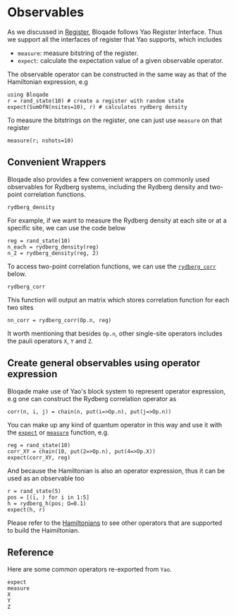 # Observables

As we discussed in [Register](@ref), Bloqade follows Yao Register Interface. 
Thus we support all the interfaces of register that Yao supports, which includes 

- `measure`: measure bitstring of the register.
- `expect`: calculate the expectation value of a given observable operator.

The observable operator can be constructed in the same way as that of the Hamiltonian expression, e.g

```@repl observable
using Bloqade
r = rand_state(10) # create a register with random state
expect(SumOfN(nsites=10), r) # calculates rydberg density
```

To measure the bitstrings on the register, one can just use `measure` on that register

```@repl observable
measure(r; nshots=10)
```

## Convenient Wrappers

Bloqade also provides a few convenient wrappers on commonly used observables for Rydberg systems, including the Rydberg density and two-point correlation functions. 

```@docs
rydberg_density
```
For example, if we want to measure the Rydberg density at each site or at a specific site, we can use the code below

```@repl observable
reg = rand_state(10)
n_each = rydberg_density(reg)
n_2 = rydberg_density(reg, 2)
```
To access two-point correlation functions, we can use the [`rydberg_corr`](@ref) below. 

```@docs
rydberg_corr
```

This function will output an matrix which stores correlation function for each two sites 

```@repl observable
nn_corr = rydberg_corr(Op.n, reg)
```

It worth mentioning that besides `Op.n`, other single-site operators includes the pauli operators `X`, `Y` and `Z`. 


## Create general observables using operator expression

Bloqade make use of Yao's block system to represent
operator expression, e.g one can construct the Rydberg
correlation operator as

```@repl observable
corr(n, i, j) = chain(n, put(i=>Op.n), put(j=>Op.n))
```

You can make up any kind of quantum operator in this way
and use it with the [`expect`](@ref) or [`measure`](@ref)
function, e.g. 

```@repl observable
reg = rand_state(10)
corr_XY = chain(10, put(2=>Op.n), put(4=>Op.X))
expect(corr_XY, reg) 
```
And because the Hamiltonian is also an operator expression,
thus it can be used as an observable too

```@repl observable
r = rand_state(5)
pos = [(i, ) for i in 1:5]
h = rydberg_h(pos; Ω=0.1)
expect(h, r)
```

Please refer to the [Hamiltonians](@ref) to see other operators that are supported to build the Haimiltonian. 

## Reference

Here are some common operators re-exported from `Yao`.

```@docs
expect
measure
X
Y
Z
```
